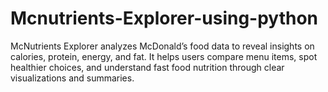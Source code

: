 # Mcnutrients-Explorer-using-python
McNutrients Explorer analyzes McDonald’s food data to reveal insights on calories, protein, energy, and fat. It helps users compare menu items, spot healthier choices, and understand fast food nutrition through clear visualizations and summaries.
